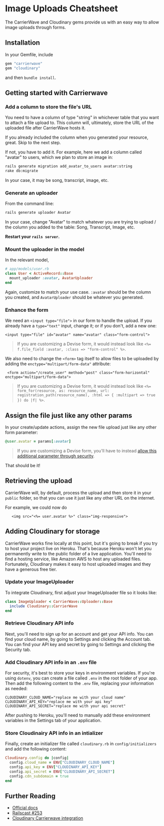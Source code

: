 
# Image Uploads Cheatsheet

The CarrierWave and Cloudinary gems provide us with an easy way to allow image uploads through forms.

## Installation

In your Gemfile, include

```ruby
gem "carrierwave"
gem "cloudinary"
```

and then `bundle install`.

## Getting started with Carrierwave

### Add a column to store the file's URL

You need to have a column of type "string" in whichever table that you want to attach a file upload to. This column will, ultimately, store the URL of the uploaded file after CarrierWave hosts it.

If you already included the column when you generated your resource, great. Skip to the next step.

If not, you have to add it. For example, here we add a column called "avatar" to users, which we plan to store an image in:

```bash
rails generate migration add_avatar_to_users avatar:string
rake db:migrate
```

In your case, it may be song, transcript, image, etc.

### Generate an uploader

From the command line:

```bash
rails generate uploader Avatar
```

In your case, change "Avatar" to match whatever you are trying to upload / the column you added to the table: Song, Transcript, Image, etc.

**Restart your `rails server`.**

### Mount the uploader in the model

In the relevant model,

```ruby
# app/models/user.rb
class User < ActiveRecord::Base
  mount_uploader :avatar, AvatarUploader
end
```

Again, customize to match your use case. `:avatar` should be the column you created, and `AvatarUploader` should be whatever you generated.

### Enhance the form

We need an `<input type="file">` in our form to handle the upload. If you already have a `type="text"` input, change it; or if you don't, add a new one:

```erb
<input type="file" id="avatar" name="avatar" class="form-control">
```

> If you are customizing a Devise form, it would instead look like `<%= f.file_field :avatar, :class => "form-control" %>`.

We also need to change the `<form>` tag itself to allow files to be uploaded by adding the `enctype="multipart/form-data"` attribute:

```erb
 <form action="/create_user" method="post" class="form-horizontal" enctype="multipart/form-data">
```

> If you are customizing a Devise form, it would instead look like `<%= form_for(resource, as: resource_name, url: registration_path(resource_name), :html => { :multipart => true }) do |f| %>`.

## Assign the file just like any other params

In your create/update actions, assign the new file upload just like any other form parameter:

```ruby
@user.avatar = params[:avatar]
```

> If you are customizing a Devise form, you'll have to instead [allow this additional parameter through security](https://gist.github.com/rbetina/9ef4a9ffa4604df74bb5#step-three-allow-additional-parameters-through-security).

That should be it!

## Retrieving the upload

CarrierWave will, by default, process the upload and then store it in your `public` folder, so that you can use it just like any other URL on the internet.

For example, we could now do

```erb
   <img src="<%= user.avatar %>" class="img-responsive">
```

## Adding Cloudinary for storage

CarrierWave works fine locally at this point, but it's going to break if you try to host your project live on Heroku. That's because Heroku won't let you permanently write to the public folder of a live application. You'll need to find a hosting service, like Amazon AWS to host any uploaded files. Fortunately, Cloudinary makes it easy to host uploaded images and they have a generous free tier. 


### Update your ImageUploader

To integrate Cloudinary, first adjust your ImageUploader file so it looks like:

```ruby 
class ImageUploader < CarrierWave::Uploader::Base
  include Cloudinary::CarrierWave
end
```

### Retrieve Cloudinary API info

Next, you'll need to sign up for an account and get your API info. You can find your cloud name, by going to Settings and clicking the Account tab. You can find your API key and secret by going to Settings and clicking the Security tab. 

### Add Cloudinary API info in an `.env` file

For security, it's best to store your keys in environment variables. If you're using `dotenv`, you can create a file called `.env` in the root folder of your app. Then add the following content to the `.env` file, replacing your information as needed:

```
CLOUDINARY_CLOUD_NAME="replace me with your cloud name"
CLOUDINARY_API_KEY="replace me with your api key"
CLOUDINARY_API_SECRET="replace me with your api secret"
```

After pushing to Heroku, you'll need to manually add these environment variables in the Settings tab of your application. 

### Store Cloudinairy API info in an intializer

Finally, create an initializer file called `cloudinary.rb` in `config/initializers` and add the following content:

```ruby 
Cloudinary.config do |config|
  config.cloud_name = ENV["CLOUDINARY_CLOUD_NAME"]
  config.api_key = ENV["CLOUDINARY_API_KEY"]
  config.api_secret = ENV["CLOUDINARY_API_SECRET"]
  config.cdn_subdomain = true
end
```

## Further Reading

 - [Official docs](https://github.com/carrierwaveuploader/carrierwave)
 - [Railscast #253](http://railscasts.com/episodes/253-carrierwave-file-uploads)
 - [Cloudinary Carrierwave integration](https://cloudinary.com/documentation/rails_carrierwave)
